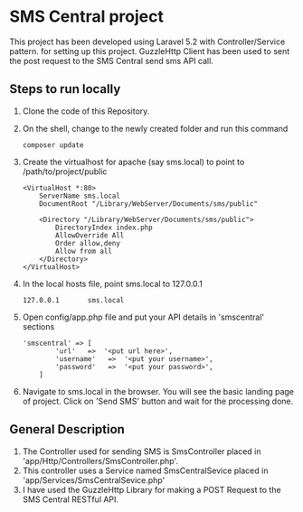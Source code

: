 # SMS Central project
This project has been developed using Laravel 5.2 with Controller/Service pattern. for setting up this project. GuzzleHttp Client has been used to sent the post request to the SMS Central send sms API call.

## Steps to run locally
1. Clone the code of this Repository.
2. On the shell, change to the newly created folder and run this command

    ```
    composer update
    ```
3. Create the virtualhost for apache (say sms.local) to point to /path/to/project/public

    ```
    <VirtualHost *:80>
        ServerName sms.local
        DocumentRoot "/Library/WebServer/Documents/sms/public"

        <Directory "/Library/WebServer/Documents/sms/public">
            DirectoryIndex index.php
            AllowOverride All
            Order allow,deny
            Allow from all
        </Directory>
    </VirtualHost>
    ```
4. In the local hosts file, point sms.local to 127.0.0.1

    ```
    127.0.0.1       sms.local
    ```
5. Open config/app.php file and put your API details in 'smscentral' sections

    ```
    'smscentral' => [
            'url'   =>  '<put url here>',
            'username'   =>  '<put your username>',
            'password'   =>  '<put your password>',
        ]
    ```
6. Navigate to sms.local in the browser. You will see the basic landing page of project. Click on 'Send SMS' button and wait for the processing done.


## General Description

1. The Controller used for sending SMS is SmsController placed in 'app/Http/Controllers/SmsController.php'.
2. This controller uses a Service named SmsCentralSevice placed in 'app/Services/SmsCentralSevice.php'
3. I have used the GuzzleHttp Library for making a POST Request to the SMS Central RESTful API.
